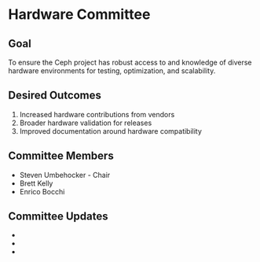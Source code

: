 # Hardware Committee

## Goal

To ensure the Ceph project has robust access to and knowledge of diverse hardware environments for testing, optimization, and scalability.

## Desired Outcomes

1. Increased hardware contributions from vendors
2. Broader hardware validation for releases
3. Improved documentation around hardware compatibility

## Committee Members

* Steven Umbehocker - Chair
* Brett Kelly
* Enrico Bocchi

## Committee Updates
* 
* 
* 
